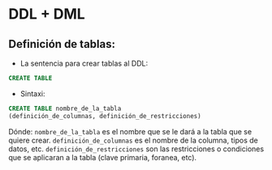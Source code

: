 # DDL + DML
## Definición de tablas:
- La sentencia para crear tablas al DDL:
```sql
CREATE TABLE
```

- Sintaxi:
```sql
CREATE TABLE nombre_de_la_tabla
(definición_de_columnas, definición_de_restricciones)
```

Dónde:
`nombre_de_la_tabla` es el nombre que se le dará a la tabla que se quiere crear.
`definición_de_columnas` es el nombre de la columna, tipos de datos, etc.
`definición_de_restricciones` son las restricciones o condiciones que se aplicaran a la tabla (clave primaria, foranea, etc).
